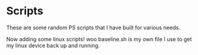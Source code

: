 # Scripts

These are some random PS scripts that I have built for various needs.

Now adding some linux scripts! woo
baseline.sh is my own file I use to get my linux device back up and running. 
